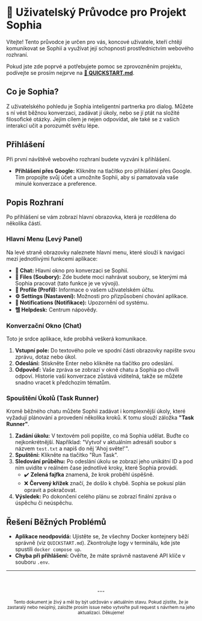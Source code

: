 # 📘 Uživatelský Průvodce pro Projekt Sophia

Vítejte! Tento průvodce je určen pro vás, koncové uživatele, kteří chtějí komunikovat se Sophií a využívat její schopnosti prostřednictvím webového rozhraní.

Pokud jste zde poprvé a potřebujete pomoc se zprovozněním projektu, podívejte se prosím nejprve na **[🚀 QUICKSTART.md](./QUICKSTART.md)**.

## Co je Sophia?

Z uživatelského pohledu je Sophia inteligentní partnerka pro dialog. Můžete s ní vést běžnou konverzaci, zadávat jí úkoly, nebo se jí ptát na složité filosofické otázky. Jejím cílem je nejen odpovídat, ale také se z vašich interakcí učit a porozumět světu lépe.

## Přihlášení

Při první návštěvě webového rozhraní budete vyzváni k přihlášení.

-   **Přihlášení přes Google:** Klikněte na tlačítko pro přihlášení přes Google. Tím propojíte svůj účet a umožníte Sophii, aby si pamatovala vaše minulé konverzace a preference.

## Popis Rozhraní

Po přihlášení se vám zobrazí hlavní obrazovka, která je rozdělena do několika částí.

### Hlavní Menu (Levý Panel)

Na levé straně obrazovky naleznete hlavní menu, které slouží k navigaci mezi jednotlivými funkcemi aplikace:

-   **💬 Chat:** Hlavní okno pro konverzaci se Sophií.
-   **📂 Files (Soubory):** Zde budete moci nahrávat soubory, se kterými má Sophia pracovat (tato funkce je ve vývoji).
-   **👤 Profile (Profil):** Informace o vašem uživatelském účtu.
-   **⚙️ Settings (Nastavení):** Možnosti pro přizpůsobení chování aplikace.
-   **🔔 Notifications (Notifikace):** Upozornění od systému.
-   **헬 Helpdesk:** Centrum nápovědy.

### Konverzační Okno (Chat)

Toto je srdce aplikace, kde probíhá veškerá komunikace.

1.  **Vstupní pole:** Do textového pole ve spodní části obrazovky napište svou zprávu, dotaz nebo úkol.
2.  **Odeslání:** Stiskněte Enter nebo klikněte na tlačítko pro odeslání.
3.  **Odpověď:** Vaše zpráva se zobrazí v okně chatu a Sophia po chvíli odpoví. Historie vaší konverzace zůstává viditelná, takže se můžete snadno vracet k předchozím tématům.

### Spouštění Úkolů (Task Runner)

Kromě běžného chatu můžete Sophii zadávat i komplexnější úkoly, které vyžadují plánování a provedení několika kroků. K tomu slouží záložka **"Task Runner"**.

1.  **Zadání úkolu:** V textovém poli popište, co má Sophia udělat. Buďte co nejkonkrétnější. Například: "Vytvoř v aktuálním adresáři soubor s názvem `test.txt` a napiš do něj 'Ahoj světe!'".
2.  **Spuštění:** Klikněte na tlačítko "Run Task".
3.  **Sledování průběhu:** Po odeslání úkolu se zobrazí jeho unikátní ID a pod ním uvidíte v reálném čase jednotlivé kroky, které Sophia provádí.
    -   ✔️ **Zelená fajfka** znamená, že krok proběhl úspěšně.
    -   ❌ **Červený křížek** značí, že došlo k chybě. Sophia se pokusí plán opravit a pokračovat.
4.  **Výsledek:** Po dokončení celého plánu se zobrazí finální zpráva o úspěchu či neúspěchu.

## Řešení Běžných Problémů

-   **Aplikace neodpovídá:** Ujistěte se, že všechny Docker kontejnery běží správně (viz `QUICKSTART.md`). Zkontrolujte logy v terminálu, kde jste spustili `docker compose up`.
-   **Chyba při přihlášení:** Ověřte, že máte správně nastavené API klíče v souboru `.env`.

---
<br>

<p align="center">
  ---
</p>

<p align="center">
  <sub>Tento dokument je živý a měl by být udržován v aktuálním stavu. Pokud zjistíte, že je zastaralý nebo neúplný, založte prosím issue nebo vytvořte pull request s návrhem na jeho aktualizaci. Děkujeme!</sub>
</p>
